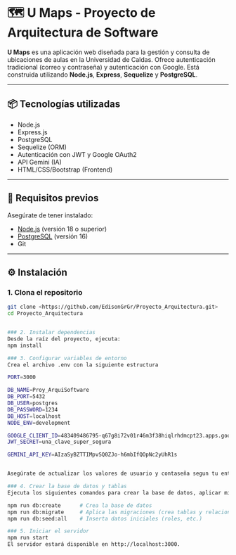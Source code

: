 # 🗺️ U Maps - Proyecto de Arquitectura de Software

**U Maps** es una aplicación web diseñada para la gestión y consulta de ubicaciones de aulas en la Universidad de Caldas. Ofrece autenticación tradicional (correo y contraseña) y autenticación con Google. Está construida utilizando **Node.js**, **Express**, **Sequelize** y **PostgreSQL**.

---

## 📦 Tecnologías utilizadas

- Node.js  
- Express.js  
- PostgreSQL  
- Sequelize (ORM)  
- Autenticación con JWT y Google OAuth2  
- API Gemini (IA)  
- HTML/CSS/Bootstrap (Frontend)

---

## 🚀 Requisitos previos

Asegúrate de tener instalado:

- [Node.js](https://nodejs.org/) (versión 18 o superior)  
- [PostgreSQL](https://www.postgresql.org/) (versión 16)  
- Git  

---

## ⚙️ Instalación

### 1. Clona el repositorio

```bash
git clone <https://github.com/EdisonGrGr/Proyecto_Arquitectura.git>
cd Proyecto_Arquitectura


### 2. Instalar dependencias
Desde la raíz del proyecto, ejecuta:
npm install

### 3. Configurar variables de entorno
Crea el archivo .env con la siguiente estructura

PORT=3000

DB_NAME=Proy_ArquiSoftware
DB_PORT=5432
DB_USER=postgres
DB_PASSWORD=1234
DB_HOST=localhost
NODE_ENV=development

GOOGLE_CLIENT_ID=483409486795-q67g8i72v01r46m3f38hiqlrhdmcpt23.apps.googleusercontent.com
JWT_SECRET=una_clave_super_segura

GEMINI_API_KEY=AIzaSyBZTTIMpvSQ0ZJo-h6mbIfQOpNc2yUhR1s


Asegúrate de actualizar los valores de usuario y contaseña segun tu entorno

### 4. Crear la base de datos y tablas
Ejecuta los siguientes comandos para crear la base de datos, aplicar migraciones y sembrar datos iniciales:

npm run db:create      # Crea la base de datos
npm run db:migrate     # Aplica las migraciones (crea tablas y relaciones)
npm run db:seed:all    # Inserta datos iniciales (roles, etc.)

### 5. Iniciar el servidor
npm run start
El servidor estará disponible en http://localhost:3000.
